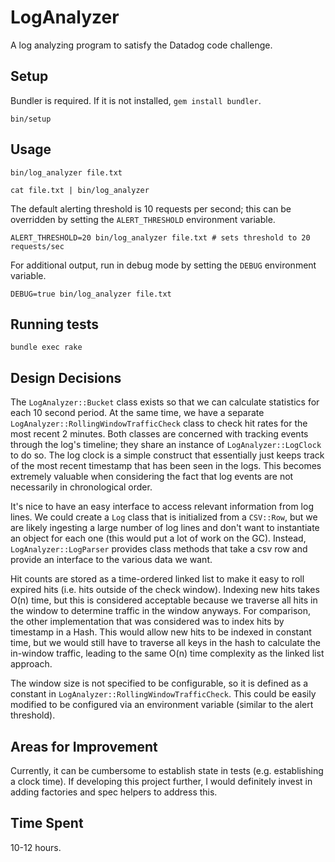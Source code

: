 # LogAnalyzer

A log analyzing program to satisfy the Datadog code challenge.

## Setup

Bundler is required. If it is not installed, `gem install bundler`.

`bin/setup`

## Usage

`bin/log_analyzer file.txt`

`cat file.txt | bin/log_analyzer`

The default alerting threshold is 10 requests per second; this can be overridden
by setting the `ALERT_THRESHOLD` environment variable.

`ALERT_THRESHOLD=20 bin/log_analyzer file.txt # sets threshold to 20 requests/sec`

For additional output, run in debug mode by setting the `DEBUG` environment variable.

`DEBUG=true bin/log_analyzer file.txt`

## Running tests

`bundle exec rake`

## Design Decisions

The `LogAnalyzer::Bucket` class exists so that we can calculate statistics for
each 10 second period. At the same time, we have a separate
`LogAnalyzer::RollingWindowTrafficCheck` class to check hit rates for the most
recent 2 minutes. Both classes are concerned with tracking events through the
log's timeline; they share an instance of `LogAnalyzer::LogClock` to do so. The
log clock is a simple construct that essentially just keeps track of the most
recent timestamp that has been seen in the logs. This becomes extremely
valuable when considering the fact that log events are not necessarily in
chronological order.

It's nice to have an easy interface to access relevant information from log
lines.  We could create a `Log` class that is initialized from a `CSV::Row`,
but we are likely ingesting a large number of log lines and don't want to
instantiate an object for each one (this would put a lot of work on the GC).
Instead, `LogAnalyzer::LogParser` provides class methods that take a csv row
and provide an interface to the various data we want.

Hit counts are stored as a time-ordered linked list to make it easy to roll
expired hits (i.e. hits outside of the check window). Indexing new hits takes
O(n) time, but this is considered acceptable because we traverse all hits in
the window to determine traffic in the window anyways. For comparison, the
other implementation that was considered was to index hits by timestamp in a
Hash.  This would allow new hits to be indexed in constant time, but we would
still have to traverse all keys in the hash to calculate the in-window traffic,
leading to the same O(n) time complexity as the linked list approach.

The window size is not specified to be configurable, so it is defined as a constant
in `LogAnalyzer::RollingWindowTrafficCheck`. This could be easily modified to be
configured via an environment variable (similar to the alert threshold).

## Areas for Improvement

Currently, it can be cumbersome to establish state in tests (e.g. establishing
a clock time). If developing this project further, I would definitely invest in
adding factories and spec helpers to address this.

## Time Spent

10-12 hours.
